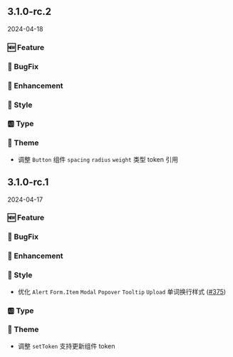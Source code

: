 ## 3.1.0-rc.2
2024-04-18

### 🆕 Feature

### 🐞 BugFix


### 💎 Enhancement

### 💅 Style

### 🆎 Type

### 🎨 Theme

- 调整 `Button` 组件 `spacing` `radius` `weight` 类型 token 引用

## 3.1.0-rc.1
2024-04-17

### 🆕 Feature

### 🐞 BugFix


### 💎 Enhancement

### 💅 Style
- 优化 `Alert` `Form.Item` `Modal` `Popover` `Tooltip` `Upload` 单词换行样式 ([#375](https://github.com/sheinsight/shineout-next/pull/375))

### 🆎 Type

### 🎨 Theme

- 调整 `setToken` 支持更新组件 token

